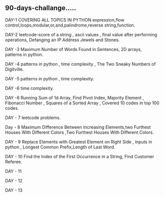 ## 90-days-challange.....

DAY-1
COVERING ALL TOPICS IN PYTHON
expression,flow control,loops,modular,or,and,palindrome,reverse string,function.

DAY-2
leetcode-score of a string , ascii values , final value after performing operations, Defanging an IP Address
Jewels and Stones.

DAY -3
Maximum Number of Words Found in Sentences, 2D arrays, patterns in python.

DAY -4
patterns in python , time complexity , The Two Sneaky Numbers of Digitville.

DAY -5
patterns in python , time complexity.

DAY -6
time complexity.

DAY -6
Running Sum of 1d Array, Find Pivot Index, Majority Element , Fibonacci Number , Squares of a Sorted Array , Covered 10 codes in top 100 codes.

DAY - 7
leetcode problems.

Day - 8
Maximum Difference Between Increasing Elements,two Furthest Houses With Different Colors ,Two Furthest Houses With Different Colors.

DAY - 9
Replace Elements with Greatest Element on Right Side , inputs in python , Longest Common Prefix,Length of Last Word.

DAY - 10
Find the Index of the First Occurrence in a String, Find Customer Referee.

DAY - 11

DAY - 12

DAY - 13







